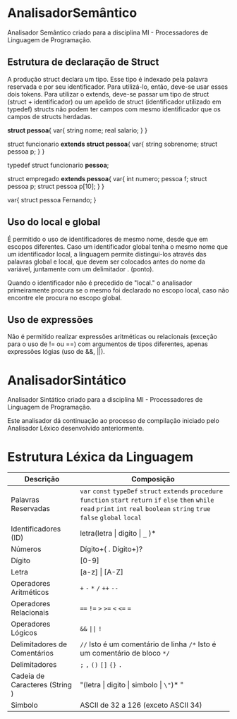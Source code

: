 # AnalisadorSemântico
Analisador Semântico criado para a disciplina MI - Processadores de Linguagem de Programação.

## Estrutura de declaração de Struct
A produção struct declara um tipo. Esse tipo é indexado pela palavra reservada e por seu identificador. Para utilizá-lo, então, deve-se usar esses dois tokens.
Para utilizar o extends, deve-se passar um tipo de struct (struct + identificador) ou um apelido de struct (identificador utilizado em typedef)
structs não podem ter campos com mesmo identificador que os campos de structs herdadas.

**struct pessoa**{
    var{
        string nome;
        real salario;
    }
}

struct funcionario **extends struct pessoa**{
    var{
        string sobrenome;
	struct pessoa p;
    }
}

typedef struct funcionario **pessoa**;

struct empregado **extends pessoa**{
	var{
		int numero;
		pessoa f;
		struct pessoa p;
		struct pessoa p[10];
	}
}

var{
    struct pessoa Fernando;
}


## Uso do local e global

É permitido o uso de identificadores de mesmo nome, desde que em escopos diferentes. Caso um identificador
global tenha o mesmo nome que um identificador local, a linguagem permite distingui-los através das palavras global
e local, que devem ser colocados antes do nome da variável, juntamente com um delimitador . (ponto).

Quando o identificador não é precedido de "local." o analisador primeiramente procura se o mesmo foi declarado no escopo local, 
caso não encontre ele procura no escopo global.

## Uso de expressões

Não é permitido realizar expressões aritméticas ou relacionais (exceção para o uso de != ou ==) com argumentos de tipos diferentes, apenas expressões lógias (uso de &&, ||).


# AnalisadorSintático
Analisador Sintático criado para a disciplina MI - Processadores de Linguagem de Programação.

Este analisador dá continuação ao processo de compilação iniciado pelo Analisador Léxico desenvolvido anteriormente.

# Estrutura Léxica da Linguagem 

| Descrição | Composição |
| -------------------- | ------------------------------------------------------------------------------------------------------------------------------------------------------------------------------------------------------------------ |
| Palavras Reservadas  | `var` `const` `typeDef` `struct` `extends` `procedure` `function` `start` `return` `if` `else` `then` `while` `read` `print` `int` `real` `boolean` `string` `true` `false` `global` `local` |
| Identificadores (ID) | letra(letra \| digito \| `_` )\*|
| Números| Dígito+( . Dígito+)? |
| Dígito | [0-9] |
| Letra | [a-z] \| [A-Z] |
| Operadores Aritméticos | `+` `-` `*` `/` `++` `--` |
| Operadores Relacionais | `==` `!=` `>` `>=` `<` `<=` `=` |
| Operadores Lógicos | `&&` `\|\|` `!` |
| Delimitadores de Comentários | `//` Isto é um comentário de linha `/*` Isto é um comentário de bloco `*/`
| Delimitadores | `;` `,` `()` `[]` `{}` `.` |
| Cadeia de Caracteres (String )| "(letra \| digito \| simbolo \| `\"`)* " |
| Simbolo | ASCII de 32 a 126 (exceto ASCII 34) |
